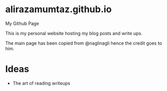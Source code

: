 # alirazamumtaz.github.io
My Github Page


This is my personal website hosting my blog posts and write ups.

The main page has been copied from @naglinagli hence the credit goes to him.

# Ideas
- The art of reading writeups
